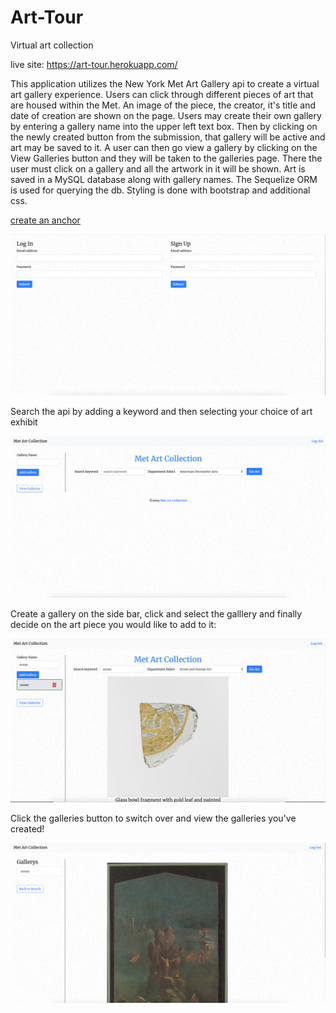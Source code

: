 # Art-Tour
Virtual art collection

live site: https://art-tour.herokuapp.com/

This application utilizes the New York Met Art Gallery api to create a virtual art gallery experience. Users can click through different pieces of art that are housed within the Met. An image of the piece, the creator, it's title and date of creation are shown on the page. Users may create their own gallery by entering a gallery name into the upper left text box. Then by clicking on the newly created button from the submission, that gallery will be active and art may be saved to it. A user can then go view a gallery by clicking on the View Galleries button and they will be taken to the galleries page. There the user must click on a gallery and all the artwork in it will be shown. Art is saved in a MySQL database along with gallery names. The Sequelize ORM is used for querying the db. Styling is done with bootstrap and additional css. 




[create an anchor](#Log-in-and-Sign-up-page:) 

![](images/art_tour_signup.png)

Search the api by adding a keyword and then selecting your choice of art exhibit

![](images/art_tour_search.png)

Create a gallery on the side bar, click and select the galllery and finally decide on the art piece you would like to add to it:

![](images/art_tour_create.png)

Click the galleries button to switch over and view the galleries you've created!

![](images/art_tour_gallery.png)
